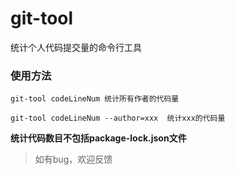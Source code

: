 # git-tool
统计个人代码提交量的命令行工具

### 使用方法
```
git-tool codeLineNum 统计所有作者的代码量

git-tool codeLineNum --author=xxx  统计xxx的代码量
```

**统计代码数目不包括package-lock.json文件**

> 如有bug，欢迎反馈